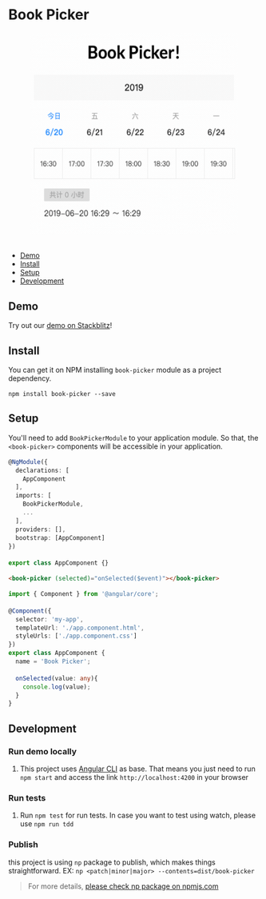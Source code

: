 # Book Picker

<p align="center">
  <img width="416" height="405" src="https://raw.githubusercontent.com/ymxk/book-picker/master/book-picker.gif">
</p>

##

- [Demo](#demo)
- [Install](#install)
- [Setup](#setup)
- [Development](#development)

## Demo

Try out our [demo on Stackblitz](https://stackblitz.com/edit/book-picker)!

## Install

You can get it on NPM installing `book-picker` module as a project dependency.

```shell
npm install book-picker --save
```

## Setup

You'll need to add `BookPickerModule` to your application module. So that, the `<book-picker>` components will be accessible in your application.

```typescript
@NgModule({
  declarations: [
    AppComponent
  ],
  imports: [
    BookPickerModule,
    ...
  ],
  providers: [],
  bootstrap: [AppComponent]
})

export class AppComponent {}

```

```html
<book-picker (selected)="onSelected($event)"></book-picker>
```

```typescript
import { Component } from '@angular/core';

@Component({
  selector: 'my-app',
  templateUrl: './app.component.html',
  styleUrls: ['./app.component.css']
})
export class AppComponent {
  name = 'Book Picker';

  onSelected(value: any){
    console.log(value);
  }
}

```

## Development

### Run demo locally

1. This project uses [Angular CLI](https://cli.angular.io/) as base. That means you just need to run `npm start` and access the link `http://localhost:4200` in your browser

### Run tests

1. Run `npm test` for run tests. In case you want to test using watch, please use `npm run tdd`

### Publish

this project is using `np` package to publish, which makes things straightforward. EX: `np <patch|minor|major> --contents=dist/book-picker`

> For more details, [please check np package on npmjs.com](https://www.npmjs.com/package/np)



